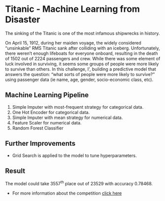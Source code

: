 # Titanic - Machine Learning from Disaster
The sinking of the Titanic is one of the most infamous shipwrecks in history.

On April 15, 1912, during her maiden voyage, the widely considered “unsinkable” RMS Titanic sank after colliding with an iceberg. Unfortunately, there weren’t enough lifeboats for everyone onboard, resulting in the death of 1502 out of 2224 passengers and crew. While there was some element of luck involved in surviving, it seems some groups of people were more likely to survive than others.
In this challenge, I', building a predictive model that answers the question: “what sorts of people were more likely to survive?” using passenger data (ie name, age, gender, socio-economic class, etc).
 
## Machine Learning Pipeline
1. Simple Imputer with most-frequent strategy for categorical data.
2. One Hot Encoder for categorical data.
3. Simple Imputer with mean strategy for numerical data.
4. Feature Scaler for numerical data.
5. Random Forest Classifier

## Further Improvements
* Grid Search is applied to the model to tune hyperparameters.

## Result
The model could take 3557<sup>th</sup> place out of 23529 with accuracy 0.78468.


* For more information about the competition [click here](https://www.kaggle.com/c/titanic/overview)
